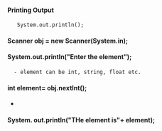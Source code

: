 #### Printing Output
       System.out.println();


#### Scanner obj = new Scanner(System.in);
#### System.out.println("Enter the element");
      - element can be int, string, float etc.
#### int element= obj.nextInt();
  - 
#### System. out.println("THe element is"+ element);
